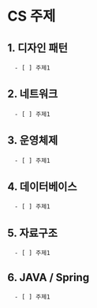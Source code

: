 CS 주제 
=======================================

## 1. 디자인 패턴
```
  - [ ] 주제1
```
## 2. 네트워크 
```
  - [ ] 주제1
```
## 3. 운영체제
```
  - [ ] 주제1
```
## 4. 데이터베이스
```
  - [ ] 주제1
```
## 5. 자료구조
```
  - [ ] 주제1
```
## 6. JAVA / Spring
```
  - [ ] 주제1
```
